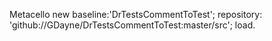 Metacello new
baseline:'DrTestsCommentToTest';
repository: 'github://GDayne/DrTestsCommentToTest:master/src';
load.
